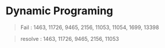 Dynamic Programing
=================
> Fail : 1463, 11726, 9465, 2156, 11053, 11054, 1699, 13398

> resolve : 1463, 11726, 9465, 2156, 11053


